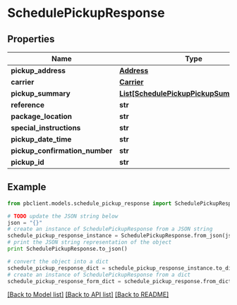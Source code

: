 # SchedulePickupResponse


## Properties
Name | Type | Description | Notes
------------ | ------------- | ------------- | -------------
**pickup_address** | [**Address**](Address.md) |  | [optional] 
**carrier** | [**Carrier**](Carrier.md) |  | [optional] 
**pickup_summary** | [**List[SchedulePickupPickupSummaryInner]**](SchedulePickupPickupSummaryInner.md) |  | [optional] 
**reference** | **str** |  | [optional] 
**package_location** | **str** |  | [optional] 
**special_instructions** | **str** |  | [optional] 
**pickup_date_time** | **str** |  | [optional] 
**pickup_confirmation_number** | **str** |  | [optional] 
**pickup_id** | **str** |  | [optional] 

## Example

```python
from pbclient.models.schedule_pickup_response import SchedulePickupResponse

# TODO update the JSON string below
json = "{}"
# create an instance of SchedulePickupResponse from a JSON string
schedule_pickup_response_instance = SchedulePickupResponse.from_json(json)
# print the JSON string representation of the object
print SchedulePickupResponse.to_json()

# convert the object into a dict
schedule_pickup_response_dict = schedule_pickup_response_instance.to_dict()
# create an instance of SchedulePickupResponse from a dict
schedule_pickup_response_form_dict = schedule_pickup_response.from_dict(schedule_pickup_response_dict)
```
[[Back to Model list]](../README.md#documentation-for-models) [[Back to API list]](../README.md#documentation-for-api-endpoints) [[Back to README]](../README.md)


